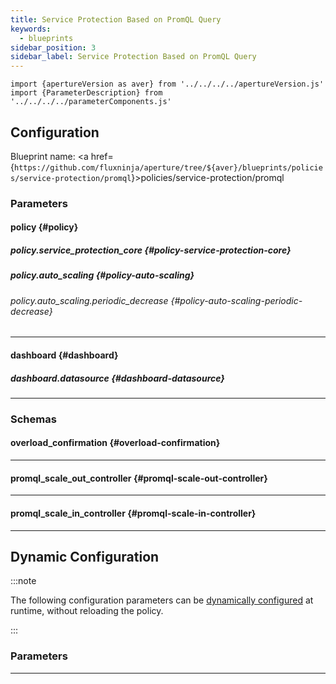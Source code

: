 ```yaml
---
title: Service Protection Based on PromQL Query
keywords:
  - blueprints
sidebar_position: 3
sidebar_label: Service Protection Based on PromQL Query
---
```


<!-- Configuration Marker -->

```mdx-code-block
import {apertureVersion as aver} from '../../../../apertureVersion.js'
import {ParameterDescription} from '../../../../parameterComponents.js'
```

## Configuration

<!-- vale off -->

Blueprint name: <a
href={`https://github.com/fluxninja/aperture/tree/${aver}/blueprints/policies/service-protection/promql`}>policies/service-protection/promql</a>

<!-- vale on -->

### Parameters

<!-- vale off -->

#### policy {#policy}

<!-- vale on -->

<!-- vale off -->

<a id="policy-policy-name"></a>

<ParameterDescription
    name='policy.policy_name'
    description='Name of the policy.'
    type='string'
    reference=''
    value='"__REQUIRED_FIELD__"'
/>

<!-- vale on -->

<!-- vale off -->

<a id="policy-promql-query"></a>

<ParameterDescription
    name='policy.promql_query'
    description='PromQL query.'
    type='string'
    reference=''
    value='"__REQUIRED_FIELD__"'
/>

<!-- vale on -->

<!-- vale off -->

<a id="policy-components"></a>

<ParameterDescription
    name='policy.components'
    description='List of additional circuit components.'
    type='Array of Object (aperture.spec.v1.Component)'
    reference='../../../spec#component'
    value='[]'
/>

<!-- vale on -->

<!-- vale off -->

<a id="policy-resources"></a>

<ParameterDescription
    name='policy.resources'
    description='Additional resources.'
    type='Object (aperture.spec.v1.Resources)'
    reference='../../../spec#resources'
    value='{"flow_control": {"classifiers": []}}'
/>

<!-- vale on -->

<!-- vale off -->

<a id="policy-evaluation-interval"></a>

<ParameterDescription
    name='policy.evaluation_interval'
    description='The interval between successive evaluations of the Circuit.'
    type='string'
    reference=''
    value='"5s"'
/>

<!-- vale on -->

<!-- vale off -->

<a id="policy-setpoint"></a>

<ParameterDescription
    name='policy.setpoint'
    description='Setpoint.'
    type='Number (double)'
    reference=''
    value='"__REQUIRED_FIELD__"'
/>

<!-- vale on -->

<!-- vale off -->

##### policy.service_protection_core {#policy-service-protection-core}

<!-- vale on -->

<!-- vale off -->

<a id="policy-service-protection-core-overload-confirmations"></a>

<ParameterDescription
    name='policy.service_protection_core.overload_confirmations'
    description='List of overload confirmation criteria. Load scheduler can throttle flows when all of the specified overload confirmation criteria are met.'
    type='Array of Object (overload_confirmation)'
    reference='#overload-confirmation'
    value='[]'
/>

<!-- vale on -->

<!-- vale off -->

<a id="policy-service-protection-core-adaptive-load-scheduler"></a>

<ParameterDescription
    name='policy.service_protection_core.adaptive_load_scheduler'
    description='Parameters for Adaptive Load Scheduler.'
    type='Object (aperture.spec.v1.AdaptiveLoadSchedulerParameters)'
    reference='../../../spec#adaptive-load-scheduler-parameters'
    value='{"alerter": {"alert_name": "Load Throttling Event"}, "gradient": {"max_gradient": 1, "min_gradient": 0.1, "slope": -1}, "load_multiplier_linear_increment": 0.0025, "load_scheduler": {"selectors": [{"control_point": "__REQUIRED_FIELD__", "service": "__REQUIRED_FIELD__"}]}, "max_load_multiplier": 2}'
/>

<!-- vale on -->

<!-- vale off -->

<a id="policy-service-protection-core-dry-run"></a>

<ParameterDescription
    name='policy.service_protection_core.dry_run'
    description='Default configuration for setting dry run mode on Load Scheduler. In dry run mode, the Load Scheduler acts as a passthrough and does not throttle flows. This config can be updated at runtime without restarting the policy.'
    type='Boolean'
    reference=''
    value='false'
/>

<!-- vale on -->

<!-- vale off -->

##### policy.auto_scaling {#policy-auto-scaling}

<!-- vale on -->

<!-- vale off -->

<a id="policy-auto-scaling-dry-run"></a>

<ParameterDescription
    name='policy.auto_scaling.dry_run'
    description='Dry run mode ensures that no scaling is invoked by the auto scaler escalation. This config can be updated at runtime without restarting the policy.'
    type='Boolean'
    reference=''
    value='null'
/>

<!-- vale on -->

<!-- vale off -->

<a id="policy-auto-scaling-promql-scale-out-controllers"></a>

<ParameterDescription
    name='policy.auto_scaling.promql_scale_out_controllers'
    description='List of scale out controllers.'
    type='Array of Object (promql_scale_out_controller)'
    reference='#promql-scale-out-controller'
    value='null'
/>

<!-- vale on -->

<!-- vale off -->

<a id="policy-auto-scaling-promql-scale-in-controllers"></a>

<ParameterDescription
    name='policy.auto_scaling.promql_scale_in_controllers'
    description='List of scale in controllers.'
    type='Array of Object (promql_scale_in_controller)'
    reference='#promql-scale-in-controller'
    value='null'
/>

<!-- vale on -->

<!-- vale off -->

<a id="policy-auto-scaling-scaling-parameters"></a>

<ParameterDescription
    name='policy.auto_scaling.scaling_parameters'
    description='Parameters that define the scaling behavior.'
    type='Object (aperture.spec.v1.AutoScalerScalingParameters)'
    reference='../../../spec#auto-scaler-scaling-parameters'
    value='null'
/>

<!-- vale on -->

<!-- vale off -->

<a id="policy-auto-scaling-scaling-backend"></a>

<ParameterDescription
    name='policy.auto_scaling.scaling_backend'
    description='Scaling backend for the policy.'
    type='Object (aperture.spec.v1.AutoScalerScalingBackend)'
    reference='../../../spec#auto-scaler-scaling-backend'
    value='null'
/>

<!-- vale on -->

<!-- vale off -->

###### policy.auto_scaling.periodic_decrease {#policy-auto-scaling-periodic-decrease}

<!-- vale on -->

<!-- vale off -->

<a id="policy-auto-scaling-periodic-decrease-period"></a>

<ParameterDescription
    name='policy.auto_scaling.periodic_decrease.period'
    description='Period for periodic scale in.'
    type='string'
    reference=''
    value='null'
/>

<!-- vale on -->

<!-- vale off -->

<a id="policy-auto-scaling-periodic-decrease-scale-in-percentage"></a>

<ParameterDescription
    name='policy.auto_scaling.periodic_decrease.scale_in_percentage'
    description='Percentage of replicas to scale in.'
    type='Number (double)'
    reference=''
    value='null'
/>

<!-- vale on -->

---

<!-- vale off -->

#### dashboard {#dashboard}

<!-- vale on -->

<!-- vale off -->

<a id="dashboard-refresh-interval"></a>

<ParameterDescription
    name='dashboard.refresh_interval'
    description='Refresh interval for dashboard panels.'
    type='string'
    reference=''
    value='"15s"'
/>

<!-- vale on -->

<!-- vale off -->

<a id="dashboard-time-from"></a>

<ParameterDescription
    name='dashboard.time_from'
    description='Time from of dashboard.'
    type='string'
    reference=''
    value='"now-15m"'
/>

<!-- vale on -->

<!-- vale off -->

<a id="dashboard-time-to"></a>

<ParameterDescription
    name='dashboard.time_to'
    description='Time to of dashboard.'
    type='string'
    reference=''
    value='"now"'
/>

<!-- vale on -->

<!-- vale off -->

<a id="dashboard-extra-filters"></a>

<ParameterDescription
    name='dashboard.extra_filters'
    description='Additional filters to pass to each query to Grafana datasource.'
    type='Object (map[string]string)'
    reference='#map-string-string'
    value='{}'
/>

<!-- vale on -->

<!-- vale off -->

<a id="dashboard-title"></a>

<ParameterDescription
    name='dashboard.title'
    description='Name of the main dashboard.'
    type='string'
    reference=''
    value='"Aperture Service Protection"'
/>

<!-- vale on -->

<!-- vale off -->

##### dashboard.datasource {#dashboard-datasource}

<!-- vale on -->

<!-- vale off -->

<a id="dashboard-datasource-name"></a>

<ParameterDescription
    name='dashboard.datasource.name'
    description='Datasource name.'
    type='string'
    reference=''
    value='"$datasource"'
/>

<!-- vale on -->

<!-- vale off -->

<a id="dashboard-datasource-filter-regex"></a>

<ParameterDescription
    name='dashboard.datasource.filter_regex'
    description='Datasource filter regex.'
    type='string'
    reference=''
    value='""'
/>

<!-- vale on -->

---

### Schemas

<!-- vale off -->

#### overload_confirmation {#overload-confirmation}

<!-- vale on -->

<!-- vale off -->

<a id="overload-confirmation-query-string"></a>

<ParameterDescription
    name='query_string'
    description='The Prometheus query to be run. Must return a scalar or a vector with a single element.'
    type='string'
    reference=''
    value='null'
/>

<!-- vale on -->

<!-- vale off -->

<a id="overload-confirmation-threshold"></a>

<ParameterDescription
    name='threshold'
    description='The threshold for the overload confirmation criteria.'
    type='Number (double)'
    reference=''
    value='null'
/>

<!-- vale on -->

<!-- vale off -->

<a id="overload-confirmation-operator"></a>

<ParameterDescription
    name='operator'
    description='The operator for the overload confirmation criteria. oneof: `gt | lt | gte | lte | eq | neq`'
    type='string'
    reference=''
    value='null'
/>

<!-- vale on -->

---

<!-- vale off -->

#### promql_scale_out_controller {#promql-scale-out-controller}

<!-- vale on -->

<!-- vale off -->

<a id="promql-scale-out-controller-query-string"></a>

<ParameterDescription
    name='query_string'
    description='The Prometheus query to be run. Must return a scalar or a vector with a single element.'
    type='string'
    reference=''
    value='null'
/>

<!-- vale on -->

<!-- vale off -->

<a id="promql-scale-out-controller-threshold"></a>

<ParameterDescription
    name='threshold'
    description='Threshold for the controller.'
    type='Number (double)'
    reference=''
    value='null'
/>

<!-- vale on -->

<!-- vale off -->

<a id="promql-scale-out-controller-gradient"></a>

<ParameterDescription
    name='gradient'
    description='Gradient parameters for the controller.'
    type='Object (aperture.spec.v1.IncreasingGradientParameters)'
    reference='../../../spec#increasing-gradient-parameters'
    value='null'
/>

<!-- vale on -->

<!-- vale off -->

<a id="promql-scale-out-controller-alerter"></a>

<ParameterDescription
    name='alerter'
    description='Alerter parameters for the controller.'
    type='Object (aperture.spec.v1.AlerterParameters)'
    reference='../../../spec#alerter-parameters'
    value='null'
/>

<!-- vale on -->

---

<!-- vale off -->

#### promql_scale_in_controller {#promql-scale-in-controller}

<!-- vale on -->

<!-- vale off -->

<a id="promql-scale-in-controller-query-string"></a>

<ParameterDescription
    name='query_string'
    description='The Prometheus query to be run. Must return a scalar or a vector with a single element.'
    type='string'
    reference=''
    value='null'
/>

<!-- vale on -->

<!-- vale off -->

<a id="promql-scale-in-controller-threshold"></a>

<ParameterDescription
    name='threshold'
    description='Threshold for the controller.'
    type='Number (double)'
    reference=''
    value='null'
/>

<!-- vale on -->

<!-- vale off -->

<a id="promql-scale-in-controller-gradient"></a>

<ParameterDescription
    name='gradient'
    description='Gradient parameters for the controller.'
    type='Object (aperture.spec.v1.DecreasingGradientParameters)'
    reference='../../../spec#decreasing-gradient-parameters'
    value='null'
/>

<!-- vale on -->

<!-- vale off -->

<a id="promql-scale-in-controller-alerter"></a>

<ParameterDescription
    name='alerter'
    description='Alerter parameters for the controller.'
    type='Object (aperture.spec.v1.AlerterParameters)'
    reference='../../../spec#alerter-parameters'
    value='null'
/>

<!-- vale on -->

---

## Dynamic Configuration

:::note

The following configuration parameters can be
[dynamically configured](/reference/aperturectl/apply/dynamic-config/dynamic-config.md)
at runtime, without reloading the policy.

:::

### Parameters

<!-- vale off -->

<a id="dry-run"></a>

<ParameterDescription
    name='dry_run'
    description='Dynamic configuration for setting dry run mode at runtime without restarting this policy. In dry run mode the scheduler acts as pass through to all flow and does not queue flows. It is useful for observing the behavior of load scheduler without disrupting any real traffic.'
    type='Boolean'
    reference=''
    value='"__REQUIRED_FIELD__"'
/>

<!-- vale on -->

---
